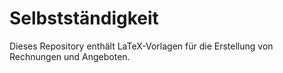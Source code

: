 # Selbstständigkeit

Dieses Repository enthält LaTeX-Vorlagen für die Erstellung von Rechnungen und Angeboten.
